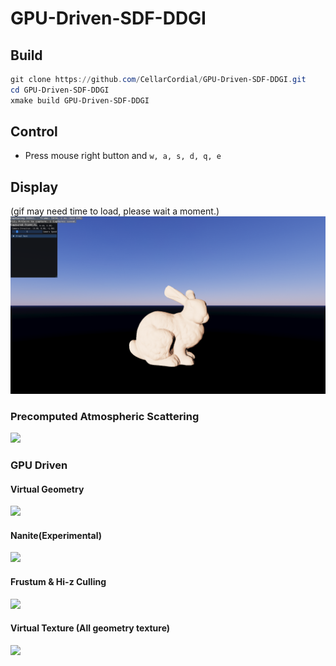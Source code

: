 # GPU-Driven-SDF-DDGI

## Build

```powershell
git clone https://github.com/CellarCordial/GPU-Driven-SDF-DDGI.git
cd GPU-Driven-SDF-DDGI
xmake build GPU-Driven-SDF-DDGI
```

## Control

- Press mouse right button and `w, a, s, d, q, e`


## Display 
(gif may need time to load, please wait a moment.)
![](image/bunny.png)

### Precomputed Atmospheric Scattering
![](image/atmosphere.gif)

### GPU Driven
#### Virtual Geometry
![](image/virtual_geometry.gif)

#### Nanite(Experimental)
![](image/nanite.gif)

#### Frustum & Hi-z Culling
![](image/frustum_hi-z_cullling.gif)

#### Virtual Texture (All geometry texture)
![](image/virtual_texture.gif)


